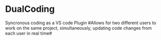 # DualCoding
Syncronous coding as a VS code Plugin
#Allows for two different users to work on the same project, simultaneously, updating code changes from each user in real time#
